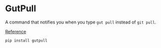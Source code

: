 # GutPull

A command that notifies you when you type `gut pull` instead of `git pull`.

[Reference](https://www.zhihu.com/question/286978123/answer/513858834)

```bash
pip install gutpull
```